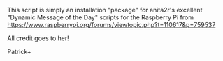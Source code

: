 This script is simply an installation "package" for anita2r's excellent "Dynamic Message of the Day" scripts for the Raspberry Pi
from https://www.raspberrypi.org/forums/viewtopic.php?t=110617&p=759537

All credit goes to her!

Patrick+
